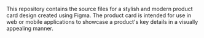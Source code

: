 This repository contains the source files for a stylish and modern product card design created using Figma. The product card is intended for use in web or mobile applications to showcase a product's key details in a visually appealing manner.
